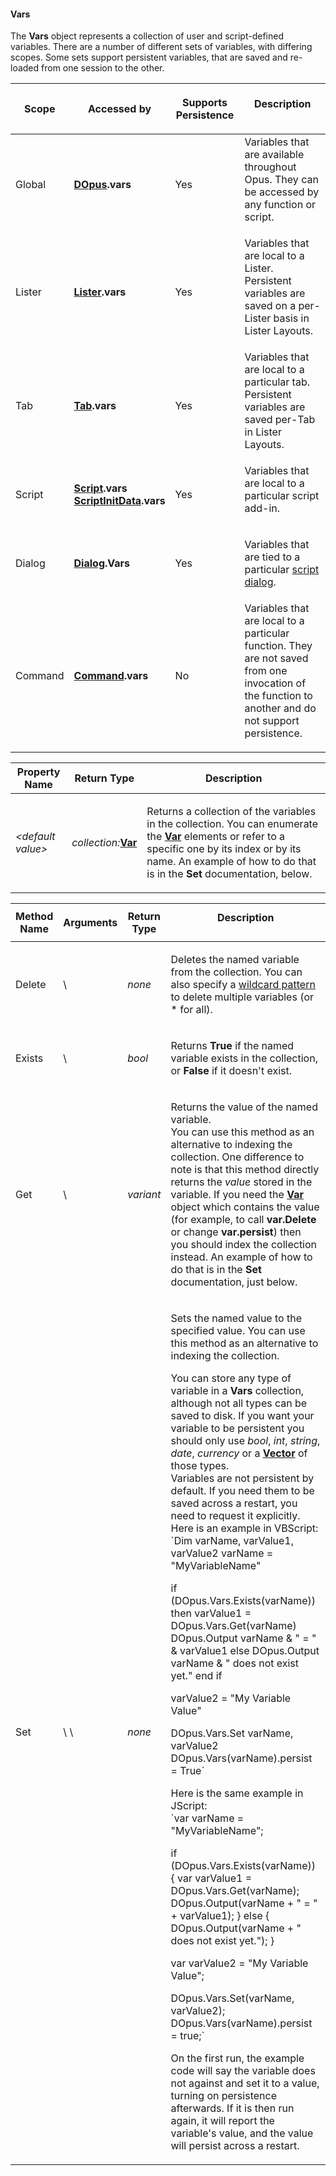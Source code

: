 #### Vars

The **Vars** object represents a collection of user and script-defined variables. There are a number of different sets of variables, with differing scopes. Some sets support persistent variables, that are saved and re-loaded from one session to the other.

<table>
<thead><tr><th>
Scope</th><th>
Accessed by</th><th>

**Supports Persistence**</th><th>
Description
</th></tr></thead><tbody><tr><td>
Global</td><td>

**[DOpus](dopus.md).vars**</td><td>
Yes</td><td>
Variables that are available throughout Opus. They can be accessed by any function or script.
</td></tr><tr><td>
Lister</td><td>

**[Lister](lister.md).vars**</td><td>
Yes</td><td>
Variables that are local to a Lister. Persistent variables are saved on a per-Lister basis in Lister Layouts.
</td></tr><tr><td>
Tab</td><td>

**[Tab](tab.md).vars**</td><td>
Yes</td><td>
Variables that are local to a particular tab. Persistent variables are saved per-Tab in Lister Layouts.
</td></tr><tr><td>
Script</td><td>

**[Script](script.md).vars  
[ScriptInitData](scriptinitdata.md).vars**</td><td>
Yes</td><td>
Variables that are local to a particular script add-in.
</td></tr><tr><td>
Dialog</td><td>

**[Dialog](dialog.md).Vars**</td><td>
Yes</td><td>

Variables that are tied to a particular [script dialog](/Manual/scripting/script_dialogs/README.md).
</td></tr><tr><td>
Command</td><td>

**[Command](command.md).vars**</td><td>
No</td><td>
Variables that are local to a particular function. They are not saved from one invocation of the function to another and do not support persistence.
</td></tr></tbody>
</table>

<table>
<thead><tr><th>
Property Name</th><th>
Return Type</th><th>
Description
</th></tr></thead><tbody><tr><td>

*\<default value\>*</td><td>

*collection:***[Var](var.md)**</td><td>

Returns a collection of the variables in the collection. You can enumerate the **[Var](var.md)** elements or refer to a specific one by its index or by its name. An example of how to do that is in the **Set** documentation, below.
</td></tr></tbody>
</table>

<table>
<thead><tr><th>
Method Name</th><th>

**Arguments**</th><th>
Return Type</th><th>
Description
</th></tr></thead><tbody><tr><td>
Delete</td><td>
\<string:name\></td><td>

*none*</td><td>

Deletes the named variable from the collection. You can also specify a [wildcard pattern](../../wildcard_reference/pattern_matching_syntax.md) to delete multiple variables (or \* for all).
</td></tr><tr><td>
Exists</td><td>
\<string:name\></td><td>

*bool*</td><td>

Returns **True** if the named variable exists in the collection, or **False** if it doesn't exist.
</td></tr><tr><td>
Get</td><td>
\<string:name\></td><td>

*variant*</td><td>

Returns the value of the named variable.  
You can use this method as an alternative to indexing the collection. One difference to note is that this method directly returns the *value* stored in the variable. If you need the **[Var](var.md)** object which contains the value (for example, to call **var.Delete** or change **var.persist**) then you should index the collection instead. An example of how to do that is in the **Set** documentation, just below.
</td></tr><tr><td>
Set</td><td>
\<string:name\>  
\<variant:value\></td><td>

*none*</td><td>

Sets the named value to the specified value. You can use this method as an alternative to indexing the collection.

You can store any type of variable in a **Vars** collection, although not all types can be saved to disk. If you want your variable to be persistent you should only use *bool*, *int*, *string*, *date*, *currency* or a **[Vector](vector.md)** of those types.  
Variables are not persistent by default. If you need them to be saved across a restart, you need to request it explicitly. Here is an example in VBScript:  
`Dim varName, varValue1, varValue2
 varName = "MyVariableName"

 if (DOpus.Vars.Exists(varName)) then
 varValue1 = DOpus.Vars.Get(varName)
 DOpus.Output varName & " = " & varValue1
 else
 DOpus.Output varName & " does not exist yet."
 end if

 varValue2 = "My Variable Value"

 DOpus.Vars.Set varName, varValue2
 DOpus.Vars(varName).persist = True`

Here is the same example in JScript:  
`var varName = "MyVariableName";

 if (DOpus.Vars.Exists(varName)) {
 var varValue1 = DOpus.Vars.Get(varName);
 DOpus.Output(varName + " = " + varValue1);
 } else {
 DOpus.Output(varName + " does not exist yet.");
 }

 var varValue2 = "My Variable Value";

 DOpus.Vars.Set(varName, varValue2);
 DOpus.Vars(varName).persist = true;`

On the first run, the example code will say the variable does not against and set it to a value, turning on persistence afterwards. If it is then run again, it will report the variable's value, and the value will persist across a restart.
</td></tr></tbody>
</table>

